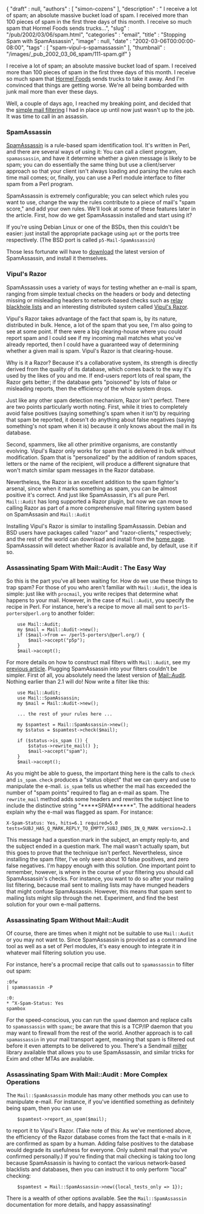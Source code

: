 {
   "draft" : null,
   "authors" : [
      "simon-cozens"
   ],
   "description" : " I receive a lot of spam; an absolute massive bucket load of spam. I received more than 100 pieces of spam in the first three days of this month. I receive so much spam that Hormel Foods sends trucks...",
   "slug" : "/pub/2002/03/06/spam.html",
   "categories" : "email",
   "title" : "Stopping Spam with SpamAssassin",
   "image" : null,
   "date" : "2002-03-06T00:00:00-08:00",
   "tags" : [
      "spam-vipul-s-spamassassin"
   ],
   "thumbnail" : "/images/_pub_2002_03_06_spam/111-spam.gif"
}



I receive a lot of spam; an absolute massive bucket load of spam. I received more than 100 pieces of spam in the first three days of this month. I receive so much spam that [Hormel Foods](http://www.spam.com/) sends trucks to take it away. And I'm convinced that things are getting worse. We're all being bombarded with junk mail more than ever these days.

Well, a couple of days ago, I reached my breaking point, and decided that the [simple mail filtering](/pub/2001/07/17/mailfiltering.html) I had in place up until now just wasn't up to the job. It was time to call in an assassin.

### SpamAssassin

[SpamAssassin](http://www.spamassassin.org) is a rule-based spam identification tool. It's written in Perl, and there are several ways of using it: You can call a client program, `spamassassin`, and have it determine whether a given message is likely to be spam; you can do essentially the same thing but use a client/server approach so that your client isn't always loading and parsing the rules each time mail comes; or, finally, you can use a Perl module interface to filter spam from a Perl program.

SpamAssassin is extremely configurable; you can select which rules you want to use, change the way the rules contribute to a piece of mail's "spam score," and add your own rules. We'll look at some of these features later in the article. First, how do we get SpamAssassin installed and start using it?

If you're using Debian Linux or one of the BSDs, then this couldn't be easier: just install the appropriate package using `apt` or the ports tree respectively. (The BSD port is called `p5-Mail-SpamAssassin`)

Those less fortunate will have to [download](http://www.spamassassin.org/released/Mail-SpamAssassin-2.11.tar.gz) the latest version of SpamAssassin, and install it themselves.

### Vipul's Razor

SpamAssassin uses a variety of ways for testing whether an e-mail is spam, ranging from simple textual checks on the headers or body and detecting missing or misleading headers to network-based checks such as [relay blackhole lists](http://www.orbz.org) and an interesting distributed system called [Vipul's Razor](http://razor.sourceforge.net/).

Vipul's Razor takes advantage of the fact that spam is, by its nature, distributed in bulk. Hence, a lot of the spam that you see, I'm also going to see at some point. If there were a big clearing-house where you could report spam and I could see if my incoming mail matches what you've already reported, then I could have a guaranteed way of determining whether a given mail is spam. Vipul's Razor is that clearing-house.

Why is it a Razor? Because it's a collaborative system, its strength is directly derived from the quality of its database, which comes back to the way it's used by the likes of you and me. If end-users report lots of real spam, the Razor gets better; if the database gets "poisoned" by lots of false or misleading reports, then the efficiency of the whole system drops.

Just like any other spam detection mechanism, Razor isn't perfect. There are two points particularly worth noting. First, while it tries to completely avoid false positives (saying something's spam when it isn't) by requiring that spam be reported, it doesn't do anything about false negatives (saying something's not spam when it is) because it only knows about the mail in its database.

Second, spammers, like all other primitive organisms, are constantly evolving. Vipul's Razor only works for spam that is delivered in bulk without modification. Spam that is "personalized" by the addition of random spaces, letters or the name of the recipient, will produce a different signature that won't match similar spam messages in the Razor database.

Nevertheless, the Razor is an excellent addition to the spam fighter's arsenal, since when it marks something as spam, you can be almost positive it's correct. And just like SpamAssassin, it's all pure Perl. `Mail::Audit` has long supported a Razor plugin, but now we can move to calling Razor as part of a more comprehensive mail filtering system based on SpamAssasin and `Mail::Audit`

Installing Vipul's Razor is similar to installing SpamAssassin. Debian and BSD users have packages called "razor" and "razor-clients," respectively; and the rest of the world can download and install from the [home page](http://razor.sourceforge.net). SpamAssassin will detect whether Razor is available and, by default, use it if so.

### Assassinating Spam With Mail::Audit : The Easy Way

So this is the part you've all been waiting for. How do we use these things to trap spam? For those of you who aren't familiar with `Mail::Audit`, the idea is simple: just like with `procmail`, you write recipes that determine what happens to your mail. However, in the case of `Mail::Audit`, you specify the recipe in Perl. For instance, here's a recipe to move all mail sent to `perl5-porters@perl.org` to another folder:

        use Mail::Audit;
        my $mail = Mail::Audit->new();
        if ($mail->from =~ /perl5-porters\@perl.org/) {
            $mail->accept("p5p");
        }
        $mail->accept();

For more details on how to construct mail filters with `Mail::Audit`, see my [previous article](/pub/2001/07/17/mailfiltering.html).
Plugging SpamAssassin into your filters couldn't be simpler. First of all, you absolutely need the latest version of [Mail::Audit](https://metacpan.org/pod/Mail::Audit). Nothing earlier than 2.1 will do! Now write a filter like this:

        use Mail::Audit;
        use Mail::SpamAssassin;
        my $mail = Mail::Audit->new();

        ... the rest of your rules here ...

        my $spamtest = Mail::SpamAssassin->new();
        my $status = $spamtest->check($mail);

        if ($status->is_spam ()) {
            $status->rewrite_mail() };
            $mail->accept("spam");
        }
        $mail->accept();

As you might be able to guess, the important thing here is the calls to `check` and `is_spam`. `check` produces a "status object" that we can query and use to manipulate the e-mail. `is_spam` tells us whether the mail has exceeded the number of "spam points" required to flag an e-mail as spam.
The `rewrite_mail` method adds some headers and rewrites the subject line to include the distinctive string "\*\*\*\*\*SPAM\*\*\*\*\*\*". The additional headers explain why the e-mail was flagged as spam. For instance:

    X-Spam-Status: Yes, hits=6.1 required=5.0
    tests=SUBJ_HAS_Q_MARK,REPLY_TO_EMPTY,SUBJ_ENDS_IN_Q_MARK version=2.1

This message had a question mark in the subject, an empty reply-to, and the subject ended in a question mark. The mail wasn't actually spam, but this goes to prove that the technique isn't perfect. Nevertheless, since installing the spam filter, I've only seen about 10 false positives, and zero false negatives. I'm happy enough with this solution.
One important point to remember, however, is where in the course of your filtering you should call SpamAssassin's checks. For instance, you want to do so after your mailing list filtering, because mail sent to mailing lists may have munged headers that might confuse SpamAssassin. However, this means that spam sent to mailing lists might slip through the net. Experiment, and find the best solution for your own e-mail patterns.

### Assassinating Spam Without Mail::Audit

Of course, there are times when it might not be suitable to use `Mail::Audit` or you may not want to. Since SpamAssassin is provided as a command line tool as well as a set of Perl modules, it's easy enough to integrate it in whatever mail filtering solution you use.

For instance, here's a procmail recipe that calls out to `spamassassin` to filter out spam:

    :0fw
    | spamassassin -P

    :0:
    * ^X-Spam-Status: Yes
    spambox

For the speed-conscious, you can run the `spamd` daemon and replace calls to `spamassassin` with `spamc`; be aware that this is a TCP/IP daemon that you may want to firewall from the rest of the world.
Another approach is to call `spamassassin` in your mail transport agent, meaning that spam is filtered out before it even attempts to be delivered to you. There's a Sendmail [milter](http://savannah.gnu.org/projects/spamass-milt/) library available that allows you to use SpamAssassin, and similar tricks for Exim and other MTAs are available.

### Assassinating Spam With Mail::Audit : More Complex Operations

The `Mail::SpamAssassin` module has many other methods you can use to manipulate e-mail. For instance, if you've identified something as definitely being spam, then you can use

        $spamtest->report_as_spam($mail);

to report it to Vipul's Razor. (Take note of this: As we've mentioned above, the efficiency of the Razor database comes from the fact that e-mails in it are confirmed as spam by a human. Adding false positives to the database would degrade its usefulness for everyone. Only submit mail that you've confirmed personally.)
If you're finding that mail checking is taking too long because SpamAssassin is having to contact the various network-based blacklists and databases, then you can instruct it to only perform "local" checking:

        $spamtest = Mail::SpamAssassin->new({local_tests_only => 1});

There is a wealth of other options available. See the `Mail::SpamAssassin` documentation for more details, and happy assassinating!
